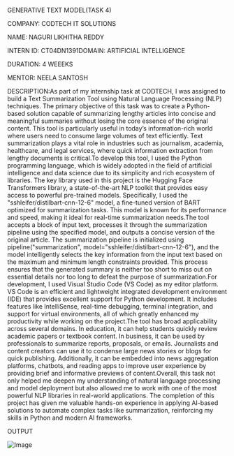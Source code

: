 GENERATIVE TEXT MODEL(TASK 4)

COMPANY: CODTECH IT SOLUTIONS

NAME: NAGURI LIKHITHA REDDY 

INTERN ID: CT04DN1391DOMAIN: ARTIFICIAL INTELLIGENCE

DURATION: 4 WEEEKS

MENTOR: NEELA SANTOSH

DESCRIPTION:As part of my internship task at CODTECH, I was assigned to build a Text Summarization Tool using Natural Language Processing (NLP) techniques. The primary objective of this task was to create a Python-based solution capable of summarizing lengthy articles into concise and meaningful summaries without losing the core essence of the original content. This tool is particularly useful in today’s information-rich world where users need to consume large volumes of text efficiently. Text summarization plays a vital role in industries such as journalism, academia, healthcare, and legal services, where quick information extraction from lengthy documents is critical.To develop this tool, I used the Python programming language, which is widely adopted in the field of artificial intelligence and data science due to its simplicity and rich ecosystem of libraries. The key library used in this project is the Hugging Face Transformers library, a state-of-the-art NLP toolkit that provides easy access to powerful pre-trained models. Specifically, I used the "sshleifer/distilbart-cnn-12-6" model, a fine-tuned version of BART optimized for summarization tasks. This model is known for its performance and speed, making it ideal for real-time summarization needs.The tool accepts a block of input text, processes it through the summarization pipeline using the specified model, and outputs a concise version of the original article. The summarization pipeline is initialized using pipeline("summarization", model="sshleifer/distilbart-cnn-12-6"), and the model intelligently selects the key information from the input text based on the maximum and minimum length constraints provided. This process ensures that the generated summary is neither too short to miss out on essential details nor too long to defeat the purpose of summarization.For development, I used Visual Studio Code (VS Code) as my editor platform. VS Code is an efficient and lightweight integrated development environment (IDE) that provides excellent support for Python development. It includes features like IntelliSense, real-time debugging, terminal integration, and support for virtual environments, all of which greatly enhanced my productivity while working on the project.The tool has broad applicability across several domains. In education, it can help students quickly review academic papers or textbook content. In business, it can be used by professionals to summarize reports, proposals, or emails. Journalists and content creators can use it to condense large news stories or blogs for quick publishing. Additionally, it can be embedded into news aggregation platforms, chatbots, and reading apps to improve user experience by providing brief and informative previews of content.Overall, this task not only helped me deepen my understanding of natural language processing and model deployment but also allowed me to work with one of the most powerful NLP libraries in real-world applications. The completion of this project has given me valuable hands-on experience in applying AI-based solutions to automate complex tasks like summarization, reinforcing my skills in Python and modern AI frameworks.

 OUTPUT

 ![Image](https://github.com/user-attachments/assets/ee711432-7725-44a9-a672-df441d3f7423)
